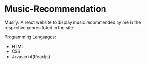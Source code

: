 # Music-Recommendation

Musify: A react website to display music recommended by me in the respective genres listed in the site.

Programming Languages:
- HTML
- CSS
- Javascript(Reactjs)

